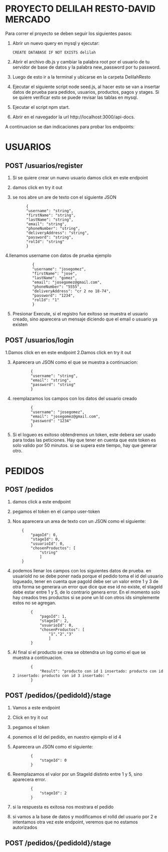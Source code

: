 # PROYECTO DELILAH RESTO-DAVID MERCADO

Para correr el proyecto se deben seguir los siguientes pasos:

1.  Abrir un nuevo query en mysql y ejecutar:

        CREATE DATABASE IF NOT EXISTS delilah

2.  Abrir el archivo db.js y cambiar la palabra root por el usuario de tu servidor de base de datos y la palabra new_password por tu password.

3.  Luego de esto ir a la terminal y ubicarse en la carpeta DelilahResto

4.  Ejecutar el siguiente script node seed.js, al hacer esto se van a insertar datos de prueba para pedidos, usuarios, productos, pagos y stages. Si se quiere verificar esto se puede revisar las tablas en mysql.

5.  Ejecutar el script npm start.

6.  Abrir en el navegador la url http://localhost:3000/api-docs.

A continuacion se dan indicaciones para probar los endpoints:

# USUARIOS

## POST /usuarios/register

1.  Si se quiere crear un nuevo usuario damos click en este endpoint
2.  damos click en try it out
3.  se nos abre un are de texto con el siguiente JSON

              {
              "username": "string",
              "firstName": "string",
              "lastName": "string",
              "email": "string",
              "phoneNumber": "string",
              "deliveryAddress": "string",
              "password": "string",
              "rolId": "string"
              }

4.llenamos username con datos de prueba ejemplo

                {
                "username": "josegomez",
                "firstName": "jose",
                "lastName": "gomez",
                "email": "josegomez@gmail.com",
                "phoneNumber": "5555",
                "deliveryAddress": "cr 2 no 18-74",
                "password": "1234",
                "rolId": "1"
                }

5. Presionar Execute, si el registro fue exitoso se muestra el usuario creado, sino aparecera
   un mensaje diciendo que el email o usuario ya existen

## POST /usuarios/login

1.Damos click en en este endpoint
2.Damos click en try it out

3.  Aparecera un JSON como el que se muestra a continuacion:

                {
                "username": "string",
                "email": "string",
                "password": "string"
                }

4.  reemplazamos los campos con los datos del usuario creado

                {
                "username": "josegomez",
                "email": "josegomez@gmail.com",
                "password": "1234"
                }

5.  Si el logueo es exitoso obtendremos un token, este debera ser usado para todas las peticiones.
    Hay que tener en cuenta que este token es solo valido por 50 minutos. si se supera este tiempo,
    hay que generar otro.

# PEDIDOS

## POST /pedidos

1.  damos click a este endpoint
2.  pegamos el token en el campo user-token
3.  Nos aparecera un area de texto con un JSON como el siguiente:

            {
                "pagoId": 0,
                "stageId": 0,
                "usuarioId": 0,
                "chosenProductos": [
                    "string"
                    ]
            }

4.  podemos llenar los campos con los siguientes datos de prueba. en usuarioId no se debe poner nada
    porque el pedido toma el id del usuario logueado, tener en cuenta que pagoId debe ser un valor entre
    1 y 3 de otra forma se generara un error que dice que ese id no existe, el stageId debe estar entre 1
    y 5, de lo contrario genera error. En el momento solo hay creados tres productos si se pone un Id con otros ids simplemente estos no se agregan.

                {
                    "pagoId": 1,
                    "stageId": 2,
                    "usuarioId": 0,
                    "chosenProductos": [
                        "1","2","3"
                        ]
                }

5.  Al final si el producto se crea se obtendra un log como el que se muestra a continuacion.

                {
                    "Result": "producto con id 1 insertado: producto con id 2 insertado: producto con id 3 insertado: "
                }

## POST /pedidos/{pedidoId}/stage

1.  Vamos a este endpoint
2.  Click en try it out
3.  pegamos el token
4.  ponemos el Id del pedido, en nuestro ejemplo el id 4
5.  Aparecera un JSON como el siguiente:

                {
                    "stageId": 0
                }

6.  Reemplazamos el valor por un StageId distinto entre 1 y 5, sino aparecera error.

                {
                    "stageId": 2
                }

7.  si la respuesta es exitosa nos mostrara el pedido

8.  si vamos a la base de datos y modificamos el rolId del usuario por 2 e intentamos
    otra vez este endpoint, veremos que no estamos autorizados

## POST /pedidos/{pedidoId}/stage
